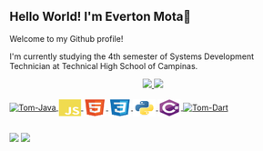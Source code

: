 ## Hello World! I'm Everton Mota👋
Welcome to my Github profile!

I'm currently studying the 4th semester of Systems Development Technician at Technical High School of Campinas. 

<div align="center">
  <a href="https://github.com/TomMotaaa">
  <img height="180em" src="https://github-readme-stats.vercel.app/api?username=TomMotaaa&show_icons=true&theme=dracula&include_all_commits=true&count_private=true"/>
  <img height="180em" src="https://github-readme-stats.vercel.app/api/top-langs/?username=TomMotaaa&layout=compact&langs_count=7&theme=dracula"/>
</div>
<div style="display: inline_block"><br>

  <img align="center" alt="Tom-Java" height="30" width="40" src="https://cdn.jsdelivr.net/gh/devicons/devicon/icons/java/java-original.svg" />
  <img align="center" alt="Tom-Js" height="30" width="40" src="https://raw.githubusercontent.com/devicons/devicon/master/icons/javascript/javascript-plain.svg">
  <img align="center" alt="Tom-HTML" height="30" width="40" src="https://raw.githubusercontent.com/devicons/devicon/master/icons/html5/html5-original.svg">
  <img align="center" alt="Tom-CSS" height="30" width="40" src="https://raw.githubusercontent.com/devicons/devicon/master/icons/css3/css3-original.svg">
  <img align="center" alt="Tom-Python" height="30" width="40" src="https://raw.githubusercontent.com/devicons/devicon/master/icons/python/python-original.svg">
  <img align="center" alt="Tom-Csharp" height="30" width="40" src="https://raw.githubusercontent.com/devicons/devicon/master/icons/csharp/csharp-original.svg">
  <img align="center" alt="Tom-Dart" height="30" width="40" src="https://cdn.jsdelivr.net/gh/devicons/devicon/icons/dart/dart-original.svg" />
</div>

##

<div> 
  <a href="https://instagram.com/tommotaaa" target="_blank"><img src="https://img.shields.io/badge/-Instagram-%23E4405F?style=for-the-badge&logo=instagram&logoColor=white" target="_blank"></a> 
  <a href = "mailto:tom.mota.de.assis33@gmail.com"><img src="https://img.shields.io/badge/-Gmail-%23333?style=for-the-badge&logo=gmail&logoColor=white" target="_blank"></a>
  
</div>
